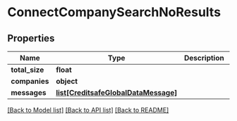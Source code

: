 # ConnectCompanySearchNoResults

## Properties
Name | Type | Description | Notes
------------ | ------------- | ------------- | -------------
**total_size** | **float** |  | [optional] 
**companies** | **object** |  | [optional] 
**messages** | [**list[CreditsafeGlobalDataMessage]**](CreditsafeGlobalDataMessage.md) |  | [optional] 

[[Back to Model list]](../README.md#documentation-for-models) [[Back to API list]](../README.md#documentation-for-api-endpoints) [[Back to README]](../README.md)

